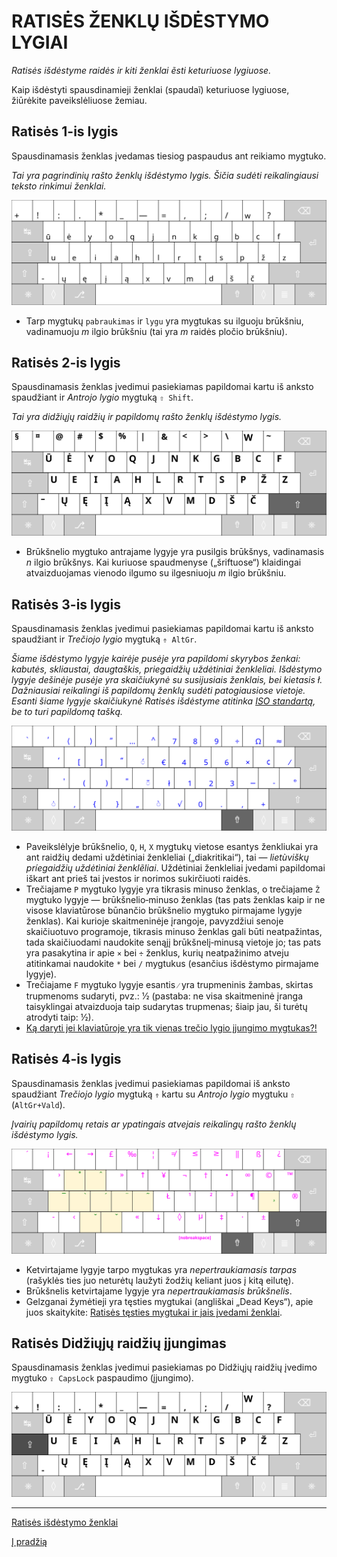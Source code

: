 
# RATISĖS ŽENKLŲ IŠDĖSTYMO LYGIAI


_Ratisės išdėstyme raidės ir kiti ženklai ẽsti keturiuose lygiuose._

Kaip išdėstyti spausdinamieji ženklai (spaudaĩ) keturiuose lygiuose, žiūrėkite paveikslėliuose žemiau.


## Ratisės 1-is lygis

Spausdinamasis ženklas įvedamas tiesiog paspaudus ant reikiamo mygtuko.

_Tai yra pagrindinių rašto ženklų išdėstymo lygis. Šičia sudėti reikalingiausi teksto rinkimui ženklai._

![Ratisės išdėstymo pirmojo lygio ženklai](images/kb-lt-ratise-1-lygis.svg)

+ Tarp mygtukų  ```pabraukimas``` ir ```lygu``` yra mygtukas su ilguoju brūkšniu, vadinamuoju _m_ ilgio brūkšniu (tai yra _m_ raidės pločio brūkšniu).


## Ratisės 2-is lygis

Spausdinamasis ženklas įvedimui pasiekiamas papildomai kartu iš anksto spaudžiant ir _Antrojo lygio_ mygtuką ```⇧ Shift```.

_Tai yra didžiųjų raidžių ir papildomų rašto ženklų išdėstymo lygis._

![Ratisės išdėstymo antrojo lygio ženklai](images/kb-lt-ratise-2-lygis.svg)

+ Brūkšnelio mygtuko antrajame lygyje yra pusilgis brūkšnys, vadinamasis _n_ ilgio brūkšnys. Kai kuriuose spaudmenyse („šriftuose“) klaidingai atvaizduojamas vienodo ilgumo su ilgesniuoju _m_ ilgio brūkšniu.


## Ratisės 3-is lygis

Spausdinamasis ženklas įvedimui pasiekiamas papildomai kartu iš anksto spaudžiant ir _Trečiojo lygio_ mygtuką ```⇮ AltGr```.

_Šiame išdėstymo lygyje kairėje pusėje yra papildomi skyrybos ženkai: kabutės, skliaustai, daugtaškis, priegaidžių uždėtiniai ženkleliai. Išdėstymo lygyje dešinėje pusėje yra skaičiukynė su susijusiais ženklais, bei kietasis _ł_. Dažniausiai reikalingi iš papildomų ženklų sudėti patogiausiose vietoje. Esanti šiame lygyje skaičiukynė Ratisės išdėstyme atitinka [ISO standartą](https://en.wikipedia.org/wiki/ISO/IEC_9995), be to turi papildomą tašką._

![Ratisės išdėstymo trečiojo lygio ženklai](images/kb-lt-ratise-3-lygis.svg)

+ Paveikslėlyje brūkšnelio, ```Q```, ```H```, ```X``` mygtukų vietose esantys ženkliukai yra ant raidžių dedami uždėtiniai ženkleliai („diakritikai“), tai — _lietùviškų príegaidžių uždėtìniai ženklẽliai_. Uždėtiniai ženkleliai įvedami papildomai iškart ant prieš tai įvestos ir norimos sukirčiuoti raidės.
+ Trečiajame ```P``` mygtuko lygyje yra tikrasis minuso ženklas, o trečiajame ```Ž``` mygtuko lygyje — brūkšnelio‑minuso ženklas (tas pats ženklas kaip ir ne visose klaviatūrose būnančio brūkšnelio mygtuko pirmajame lygyje ženklas). Kai kurioje skaitmeninėje įrangoje, pavyzdžiui senoje skaičiuotuvo programoje, tikrasis minuso ženklas gali būti neatpažintas, tada skaičiuodami naudokite senąjį brūkšnelį‑minusą vietoje jo; tas pats yra pasakytina ir apie ```×``` bei ```÷``` ženklus, kurių neatpažinimo atveju atitinkamai naudokite ```*``` bei ```/``` mygtukus (esančius išdėstymo pirmajame lygyje).
+ Trečiajame ```F``` mygtuko lygyje esantis ```⁄``` yra trupmeninis žambas, skirtas trupmenoms sudaryti, pvz.: 1⁄2 (pastaba: ne visa skaitmeninė įranga taisyklingai atvaizduoja taip sudarytas trupmenas; šiaip jau, ši turėtų atrodyti taip: ½).
+ [Ką daryti jei klaviatūroje yra tik vienas trečio lygio įjungimo mygtukas?!](ratises-trukumu-apejimas.md)


## Ratisės 4-is lygis

Spausdinamasis ženklas įvedimui pasiekiamas papildomai iš anksto spaudžiant _Trečiojo lygio_ mygtuką ```⇮``` kartu su _Antrojo lygio_ mygtuku ```⇧``` (```AltGr+Vald```).

_Įvairių papildomų retais ar ypatingais atvejais reikalingų rašto ženklų išdėstymo lygis._

![Ratisės išdėstymo ketvirtojo lygio ženklai](images/kb-lt-ratise-4-lygis.svg)

+ Ketvirtajame lygyje tarpo mygtukas yra _nepertraukiamasis tarpas_ (rašyklės ties juo neturėtų laužyti žodžių keliant juos į kitą eilutę).
+ Brūkšnelis ketvirtajame lygyje yra _nepertraukiamasis brūkšnelis_.
+ Gelzganai žymėtieji yra tęsties mygtukai (angliškai „Dead Keys“), apie juos skaitykite:
[Ratisės tęsties mygtukai ir jais įvedami ženklai](ratises-testies-mygtukai.md).


## Ratisės Didžiųjų raidžių įjungimas

Spausdinamasis ženklas įvedimui pasiekiamas po Didžiųjų raidžių įvedimo mygtuko ```⇪ CapsLock``` paspaudimo (įjungimo).

![Ratisės Didžiųjų raidžių įjungimas](images/kb-lt-ratise-didzios.svg)


-------------------------

[Ratisės išdėstymo ženklai](ratise-isdestymo-zenklai.md)

[Į pradžią](../README.md)
